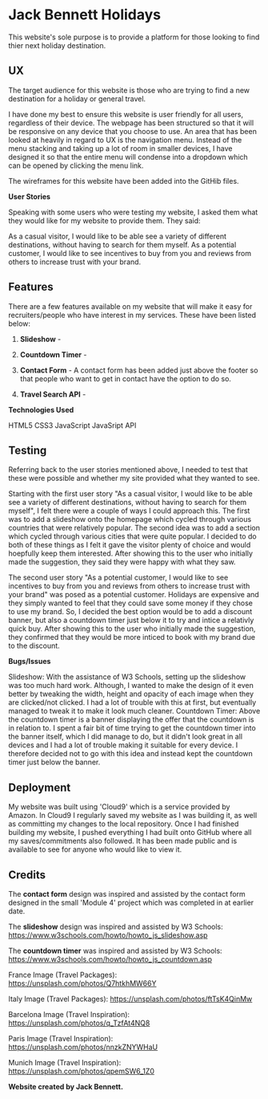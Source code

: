 # Jack Bennett Holidays

This website's sole purpose is to provide a platform for those looking to find thier next holiday destination.

## UX

The target audience for this website is those who are trying to find a new destination for a holiday or general travel.

I have done my best to ensure this website is user friendly for all users, regardless of their device. The webpage has been structured so that it will be responsive on any device that you choose to use. An area that has been looked at heavily in regard to UX is the navigation menu. Instead of the menu stacking and taking up a lot of room in smaller devices, I have designed it so that the entire menu will condense into a dropdown which can be opened by clicking the menu link.

The wireframes for this website have been added into the GitHib files.

**User Stories**

Speaking with some users who were testing my website, I asked them what they would like for my website to provide them. They said:

As a casual visitor, I would like to be able see a variety of different destinations, without having to search for them myself.
As a potential customer, I would like to see incentives to buy from you and reviews from others to increase trust with your brand.

## Features

There are a few features available on my website that will make it easy for recruiters/people who have interest in my services. These have been listed below:

1. **Slideshow** - 

2. **Countdown Timer** - 

2. **Contact Form** - A contact form has been added just above the footer so that people who want to get in contact have the option to do so.

3. **Travel Search API** - 

**Technologies Used**

HTML5
CSS3
JavaScript
JavaSript API

## Testing
Referring back to the user stories mentioned above, I needed to test that these were possible and whether my site provided what they wanted to see.

Starting with the first user story "As a casual visitor, I would like to be able see a variety of different destinations, without having to search for them myself", I felt there were a couple of ways I could approach this. The first was to add a slideshow onto the homepage which cycled through various countries that were relatively popular. The second idea was to add a section which cycled through various cities that were quite popular. I decided to do both of these things as I felt it gave the visitor plenty of choice and would hoepfully keep them interested. After showing this to the user who initially made the suggestion, they said they were happy with what they saw.

The second user story "As a potential customer, I would like to see incentives to buy from you and reviews from others to increase trust with your brand" was posed as a potential customer. Holidays are expensive and they simply wanted to feel that they could save some money if they chose to use my brand. So, I decided the best option would be to add a discount banner, but also a countdown timer just below it to try and intice a relativly quick buy. After showing this to the user who initially made the suggestion, they confirmed that they would be more inticed to book with my brand due to the discount.

**Bugs/Issues**

Slideshow: With the assistance of W3 Schools, setting up the slideshow was too much hard work. Although, I wanted to make the design of it even better by tweaking the width, height and opacity of each image when they are clicked/not clicked. I had a lot of trouble with this at first, but eventually managed to tweak it to make it look much cleaner.
Countdown Timer: Above the countdown timer is a banner displaying the offer that the countdown is in relation to. I spent a fair bit of time trying to get the countdown timer into the banner itself, which I did manage to do, but it didn't look great in all devices and I had a lot of trouble making it suitable for every device. I therefore decided not to go with this idea and instead kept the countdown timer just below the banner.

## Deployment

My website was built using 'Cloud9' which is a service provided by Amazon. In Cloud9 I regularly saved my website as I was building it, as well as committing my changes to the local repository. Once I had finished building my website, I pushed everything I had built onto GitHub where all my saves/commitments also followed. It has been made public and is available to see for anyone who would like to view it.

## Credits

The **contact form** design was inspired and assisted by the contact form designed in the small 'Module 4' project which was completed in at earlier date.

The **slideshow** design was inspired and assisted by W3 Schools: https://www.w3schools.com/howto/howto_js_slideshow.asp

The **countdown timer** was inspired and assisted by W3 Schools: https://www.w3schools.com/howto/howto_js_countdown.asp

France Image (Travel Packages): https://unsplash.com/photos/Q7htkhMW66Y

Italy Image (Travel Packages): https://unsplash.com/photos/ftTsK4QinMw

Barcelona Image (Travel Inspiration): https://unsplash.com/photos/q_TzfAt4NQ8

Paris Image (Travel Inspiration): https://unsplash.com/photos/nnzkZNYWHaU

Munich Image (Travel Inspiration): https://unsplash.com/photos/qpemSW6_1Z0

**Website created by Jack Bennett.**